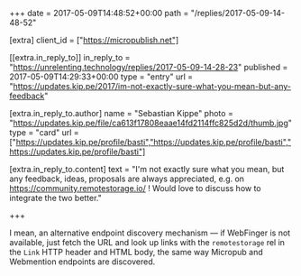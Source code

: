 +++
date = 2017-05-09T14:48:52+00:00
path = "/replies/2017-05-09-14-48-52"

[extra]
client_id = ["https://micropublish.net"]

[[extra.in_reply_to]]
in_reply_to = "https://unrelenting.technology/replies/2017-05-09-14-28-23"
published = 2017-05-09T14:29:33+00:00
type = "entry"
url = "https://updates.kip.pe/2017/im-not-exactly-sure-what-you-mean-but-any-feedback"

[extra.in_reply_to.author]
name = "Sebastian Kippe"
photo = "https://updates.kip.pe/file/ca613f17808eaae14fd2114ffc825d2d/thumb.jpg"
type = "card"
url = ["https://updates.kip.pe/profile/basti","https://updates.kip.pe/profile/basti","https://updates.kip.pe/profile/basti"]

[extra.in_reply_to.content]
text = "I'm not exactly sure what you mean, but any feedback, ideas, proposals are always appreciated, e.g. on https://community.remotestorage.io/ ! Would love to discuss how to integrate the two better."

+++

<p>I mean, an alternative endpoint discovery mechanism — if WebFinger is not available, just fetch the URL and look up links with the <code>remotestorage</code> rel in the <code>Link</code> HTTP header and HTML body, the same way Micropub and Webmention endpoints are discovered.</p>
